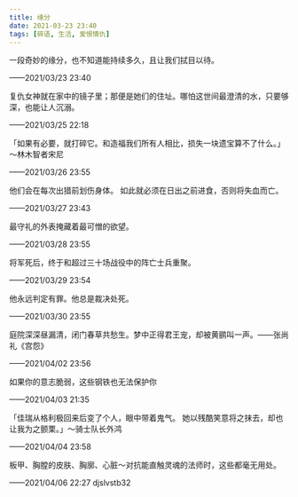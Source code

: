 ```yaml
---
title: 缘分
date: 2021-03-23 23:40
tags: [碎语, 生活, 爱恨情仇]
---
```


一段奇妙的缘分，也不知道能持续多久，且让我们拭目以待。

——2021/03/23 23:40

复仇女神就在家中的镜子里；那便是她们的住址。哪怕这世间最澄清的水，只要够深，也能让人沉溺。

——2021/03/25 22:18

「如果有必要，就打碎它。和造福我们所有人相比，损失一块遗宝算不了什么。」～林木智者宋尼

——2021/03/26 23:55

他们会在每次出猎前划伤身体。 如此就必须在日出之前进食，否则将失血而亡。

——2021/03/27 23:43

最守礼的外表掩藏着最可憎的欲望。

——2021/03/28 23:55

将军死后，终于和超过三十场战役中的阵亡士兵重聚。

——2021/03/29 23:54

他永远判定有罪。他总是裁决处死。

——2021/03/30 23:55

庭院深深昼漏清，闭门春草共愁生。梦中正得君王宠，却被黄鹂叫一声。——张尚礼《宫怨》

——2021/04/02 23:56

如果你的意志脆弱，这些钢铁也无法保护你

——2021/04/03 21:35

「佳瑞从格利极回来后变了个人，眼中带着鬼气。 她以残酷笑意将之抹去，却也让我为之颤栗。」～骑士队长外鸿

——2021/04/04 23:58

板甲、胸膛的皮肤、胸廓、心脏～对抗能直触灵魂的法师时，这些都毫无用处。

——2021/04/06 22:27  djslvstb32
